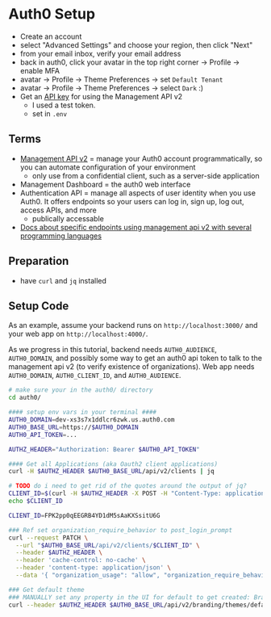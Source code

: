 # Auth0 Setup

- Create an account
- select "Advanced Settings" and choose your region, then click "Next"
- from your email inbox, verify your email address
- back in auth0, click your avatar in the top right corner -> Profile -> enable MFA
- avatar -> Profile -> Theme Preferences -> set `Default Tenant`
- avatar -> Profile -> Theme Preferences -> select `Dark` :)
- Get an [API key](https://auth0.com/docs/secure/tokens/access-tokens/management-api-access-tokens) for using the Management API v2
  - I used a test token.
  - set in `.env`

## Terms

- [Management API v2](https://auth0.com/docs/api/management/v2) = manage your Auth0 account programmatically, so you can automate configuration of your environment
  - only use from a confidential client, such as a server-side application
- Management Dashboard = the auth0 web interface
- Authentication API = manage all aspects of user identity when you use Auth0. It offers endpoints so your users can log in, sign up, log out, access APIs, and more
  - publically accessable
- [Docs about specific endpoints using management api v2 with several programming languages](https://auth0.com/docs/manage-users/organizations/configure-organizations/create-organizations)

## Preparation

- have `curl` and `jq` installed

## Setup Code

As an example, assume your backend runs on `http://localhost:3000/` and your web app on `http://localhost:4000/`.

As we progress in this tutorial, backend needs `AUTH0_AUDIENCE`, `AUTH0_DOMAIN`, and possibly some way to get an auth0 api token to talk to the management api v2 (to verify existence of organizations). Web app needs `AUTH0_DOMAIN`, `AUTH0_CLIENT_ID`, and `AUTH0_AUDIENCE`.

```sh
# make sure your in the auth0/ directory
cd auth0/

#### setup env vars in your terminal ####
AUTH0_DOMAIN=dev-xs3s7x1ddlcr6zwk.us.auth0.com
AUTH0_BASE_URL=https://$AUTH0_DOMAIN
AUTH0_API_TOKEN=...

AUTHZ_HEADER="Authorization: Bearer $AUTH0_API_TOKEN"

#### Get all Applications (aka Oauth2 client applications)
curl -H $AUTHZ_HEADER $AUTH0_BASE_URL/api/v2/clients | jq

# TODO do i need to get rid of the quotes around the output of jq?
CLIENT_ID=$(curl -H $AUTHZ_HEADER -X POST -H "Content-Type: application/json" -d @./create-client.json $AUTH0_BASE_URL/api/v2/clients | jq .client_id)
echo $CLIENT_ID

CLIENT_ID=FPK2pp0qEEGRB4YD1dM5sAaKXSsitU6G

### Ref set organization_require_behavior to post_login_prompt
curl --request PATCH \
  --url "$AUTH0_BASE_URL/api/v2/clients/$CLIENT_ID" \
  --header $AUTHZ_HEADER \
  --header 'cache-control: no-cache' \
  --header 'content-type: application/json' \
  --data '{ "organization_usage": "allow", "organization_require_behavior": "post_login_prompt" }'

### Get default theme
### MANUALLY set any property in the UI for default to get created: Branding -> Universal Login -> Customization Options, e.g. border width. Otherwise this will return theme_not_found). In the UI you can 'discard' -> 'Reset to defaults' the changes to delete the default theme.
curl --header $AUTHZ_HEADER $AUTH0_BASE_URL/api/v2/branding/themes/default
```
